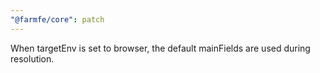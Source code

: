 ```yaml
---
"@farmfe/core": patch
---
```


When targetEnv is set to browser, the default mainFields are used during resolution.

